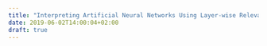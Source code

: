 ```yaml
---
title: "Interpreting Artificial Neural Networks Using Layer-wise Relevance Propagation"
date: 2019-06-02T14:00:04+02:00
draft: true
---
```


